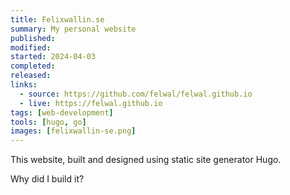 ```yaml
---
title: Felixwallin.se
summary: My personal website
published:
modified:
started: 2024-04-03
completed:
released:
links:
  - source: https://github.com/felwal/felwal.github.io
  - live: https://felwal.github.io
tags: [web-development]
tools: [hugo, go]
images: [felixwallin-se.png]
---
```


This website, built and designed using static site generator Hugo.

Why did I build it?
